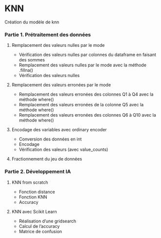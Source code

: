 # KNN
Création du modèle de knn

### Partie 1. Prétraitement des données  
1. Remplacement des valeurs nulles par le mode  
    - Vérification des valeurs nulles par colonnes du dataframe en faisant des sommes  
    - Remplacement des valeurs nulles par le mode avec la méthode .fillna()  
    -  Vérification des valeurs nulles
	 
2. Remplacement des valeurs erronées par le mode  
	- Remplacement des valeurs erronées des colonnes Q1 à Q4 avec la méthode where()  
	- Remplacement des valeurs erronées de la colonne Q5 avec la méthode where()  
	- Remplacement des valeurs erronées des colonnes Q6 à Q10 avec la méthode where() 
	 
3. Encodage des variables avec ordinary encoder  
	 - Conversion des données en int  
	 - Encodage  
	 - Vérification des valeurs (avec value_counts)  
	 
4. Fractionnement du jeu de données  

### Partie 2. Développement IA  
1. KNN from scratch
    - Fonction distance
    - Fonction KNN
    - Accuracy

2. KNN avec Scikit Learn
    - Réalisation d’une gridsearch
    - Calcul de l’accuracy
    - Matrice de confusion	
 
